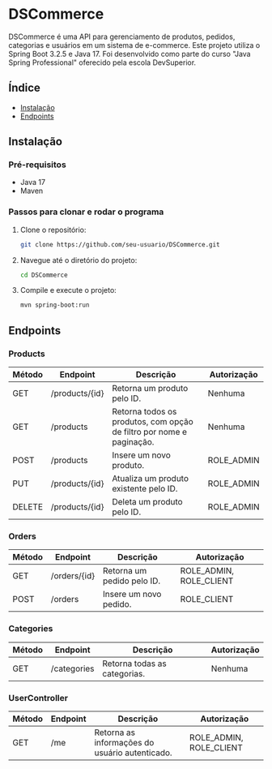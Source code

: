 
# DSCommerce

DSCommerce é uma API para gerenciamento de produtos, pedidos, categorias e usuários em um sistema de e-commerce. Este projeto utiliza o Spring Boot 3.2.5 e Java 17. Foi desenvolvido como parte do curso "Java Spring Professional" oferecido pela escola DevSuperior.

## Índice

- [Instalação](#instalação)
- [Endpoints](#endpoints)


## Instalação

### Pré-requisitos

- Java 17
- Maven

### Passos para clonar e rodar o programa

1. Clone o repositório:
    ```bash
    git clone https://github.com/seu-usuario/DSCommerce.git
    ```
2. Navegue até o diretório do projeto:
    ```bash
    cd DSCommerce
    ```
3. Compile e execute o projeto:
    ```bash
    mvn spring-boot:run
    ```

## Endpoints

### Products

| Método | Endpoint          | Descrição                                                                                                  | Autorização         |
|--------|-------------------|------------------------------------------------------------------------------------------------------------|---------------------|
| GET    | /products/{id}    | Retorna um produto pelo ID.                                                                                | Nenhuma             |
| GET    | /products         | Retorna todos os produtos, com opção de filtro por nome e paginação.                                       | Nenhuma             |
| POST   | /products         | Insere um novo produto.                                                                                    | ROLE_ADMIN          |
| PUT    | /products/{id}    | Atualiza um produto existente pelo ID.                                                                      | ROLE_ADMIN          |
| DELETE | /products/{id}    | Deleta um produto pelo ID.                                                                                  | ROLE_ADMIN          |

### Orders

| Método | Endpoint          | Descrição                                                                                                  | Autorização         |
|--------|-------------------|------------------------------------------------------------------------------------------------------------|---------------------|
| GET    | /orders/{id}      | Retorna um pedido pelo ID.                                                                                  | ROLE_ADMIN, ROLE_CLIENT |
| POST   | /orders           | Insere um novo pedido.                                                                                      | ROLE_CLIENT         |

### Categories

| Método | Endpoint          | Descrição                                                                                                  | Autorização         |
|--------|-------------------|------------------------------------------------------------------------------------------------------------|---------------------|
| GET    | /categories       | Retorna todas as categorias.                                                                               | Nenhuma             |

### UserController

| Método | Endpoint          | Descrição                                                                                                  | Autorização         |
|--------|-------------------|------------------------------------------------------------------------------------------------------------|---------------------|
| GET    | /me               | Retorna as informações do usuário autenticado.                                                             | ROLE_ADMIN, ROLE_CLIENT |
